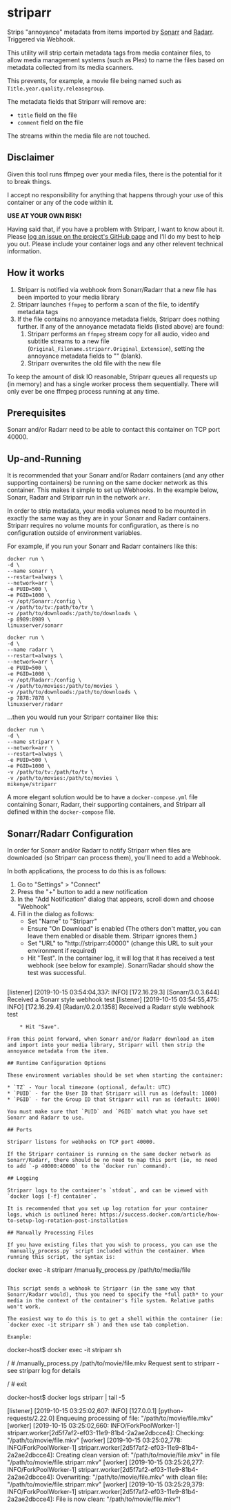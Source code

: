 # striparr

Strips "annoyance" metadata from items imported by [Sonarr](https://sonarr.tv) and [Radarr](https://radarr.video). Triggered via Webhook.

This utility will strip certain metadata tags from media container files, to allow media management systems (such as Plex) to name the files based on metadata collected from its media scanners.

This prevents, for example, a movie file being named such as `Title.year.quality.releasegroup`.

The metadata fields that Striparr will remove are:
* `title` field on the file
* `comment` field on the file

The streams within the media file are not touched.

## Disclaimer

Given this tool runs ffmpeg over your media files, there is the potential for it to break things.

I accept no responsibility for anything that happens through your use of this container or any of the code within it.

**USE AT YOUR OWN RISK!**

Having said that, if you have a problem with Striparr, I want to know about it. Please [log an issue on the project's GitHub page](https://github.com/mikenye/docker-striparr/issues) and I'll do my best to help you out. Please include your container logs and any other relevent technical information.

## How it works

1. Striparr is notified via webhook from Sonarr/Radarr that a new file has been imported to your media library
1. Striparr launches `ffmpeg` to perform a scan of the file, to identify metadata tags
1. If the file contains no annoyance metadata fields, Striparr does nothing further. If any of the annoyance metadata fields (listed above) are found:
    1. Striparr performs an `ffmpeg` stream copy for all audio, video and subtitle streams to a new file (`Original_Filename.striparr.Original_Extension`), setting the annoyance metadata fields to "" (blank).
    1. Striparr overwrites the old file with the new file

To keep the amount of disk IO reasonable, Striparr queues all requests up (in memory) and has a single worker process them sequentially. There will only ever be one ffmpeg process running at any time.

## Prerequisites

Sonarr and/or Radarr need to be able to contact this container on TCP port 40000.

## Up-and-Running

It is recommended that your Sonarr and/or Radarr containers (and any other supporting containers) be running on the same docker network as this container. This makes it simple to set up Webhooks. In the example below, Sonarr, Radarr and Striparr run in the network `arr`.

In order to strip metadata, your media volumes need to be mounted in exactly the same way as they are in your Sonarr and Radarr containers. Striparr requires no volume mounts for configuration, as there is no configuration outside of environment variables.

For example, if you run your Sonarr and Radarr containers like this:

```
docker run \
-d \
--name sonarr \
--restart=always \
--network=arr \
-e PUID=500 \
-e PGID=1000 \
-v /opt/Sonarr:/config \
-v /path/to/tv:/path/to/tv \
-v /path/to/downloads:/path/to/downloads \
-p 8989:8989 \
linuxserver/sonarr

docker run \
-d \
--name radarr \
--restart=always \
--network=arr \
-e PUID=500 \
-e PGID=1000 \
-v /opt/Radarr:/config \
-v /path/to/movies:/path/to/movies \
-v /path/to/downloads:/path/to/downloads \
-p 7878:7878 \
linuxserver/radarr
```

...then you would run your Striparr container like this:

```
docker run \
-d \
--name striparr \
--network=arr \
--restart=always \
-e PUID=500 \
-e PGID=1000 \
-v /path/to/tv:/path/to/tv \
-v /path/to/movies:/path/to/movies \
mikenye/striparr
```

A more elegant solution would be to have a `docker-compose.yml` file containing Sonarr, Radarr, their supporting containers, and Striparr all defined within the `docker-compose` file.

## Sonarr/Radarr Configuration

In order for Sonarr and/or Radarr to notify Striparr when files are downloaded (so Striparr can process them), you'll need to add a Webhook.

In both applications, the process to do this is as follows:
1. Go to "Settings" > "Connect"
1. Press the "+" button to add a new notification
1. In the "Add Notification" dialog that appears, scroll down and choose "Webhook"
1. Fill in the dialog as follows:
    * Set "Name" to "Striparr"
    * Ensure "On Download" is enabled (The others don't matter, you can leave them enabled or disable them. Striparr ignores them.)
    * Set "URL" to "http://striparr:40000" (change this URL to suit your environment if required)
    * Hit "Test". In the container log, it will log that it has received a test webhook (see below for example). Sonarr/Radar should show the test was successful.
        ```
[listener] [2019-10-15 03:54:04,337: INFO] [172.16.29.3] [Sonarr/3.0.3.644] Received a Sonarr style webhook test
[listener] [2019-10-15 03:54:55,475: INFO] [172.16.29.4] [Radarr/0.2.0.1358] Received a Radarr style webhook test
```
    * Hit "Save".

From this point forward, when Sonarr and/or Radarr download an item and import into your media library, Striparr will then strip the annoyance metadata from the item.

## Runtime Configuration Options

These environment variables should be set when starting the container:

* `TZ` - Your local timezone (optional, default: UTC)
* `PUID` - for the User ID that Striparr will run as (default: 1000)
* `PGID` - for the Group ID that Striparr will run as (default: 1000)

You must make sure that `PUID` and `PGID` match what you have set Sonarr and Radarr to use.

## Ports

Striparr listens for webhooks on TCP port 40000.

If the Striparr container is running on the same docker network as Sonarr/Radarr, there should be no need to map this port (ie, no need to add `-p 40000:40000` to the `docker run` command).

## Logging

Striparr logs to the container's `stdout`, and can be viewed with `docker logs [-f] container`.

It is recommended that you set up log rotation for your container logs, which is outlined here: https://success.docker.com/article/how-to-setup-log-rotation-post-installation

## Manually Processing Files

If you have existing files that you wish to process, you can use the `manually_process.py` script included within the container. When running this script, the syntax is:

```
docker exec -it striparr /manually_process.py /path/to/media/file
```

This script sends a webhook to Striparr (in the same way that Sonarr/Radarr would), thus you need to specify the *full path* to your media in the context of the container's file system. Relative paths won't work.

The easiest way to do this is to get a shell within the container (ie: `docker exec -it striparr sh`) and then use tab completion. 

Example:

```
docker-host$ docker exec -it striparr sh

<now on a shell within the container>

/ # /manually_process.py /path/to/movie/file.mkv 
Request sent to striparr - see striparr log for details

/ # exit

<back on docker host>

docker-host$ docker logs striparr | tail -5

[listener] [2019-10-15 03:25:02,607: INFO] [127.0.0.1] [python-requests/2.22.0] Enqueuing processing of file: "/path/to/movie/file.mkv"
[worker] [2019-10-15 03:25:02,660: INFO/ForkPoolWorker-1] striparr.worker[2d5f7af2-ef03-11e9-81b4-2a2ae2dbcce4]: Checking: "/path/to/movie/file.mkv"
[worker] [2019-10-15 03:25:02,778: INFO/ForkPoolWorker-1] striparr.worker[2d5f7af2-ef03-11e9-81b4-2a2ae2dbcce4]: Creating clean version of: "/path/to/movie/file.mkv" in file "/path/to/movie/file.striparr.mkv"
[worker] [2019-10-15 03:25:26,277: INFO/ForkPoolWorker-1] striparr.worker[2d5f7af2-ef03-11e9-81b4-2a2ae2dbcce4]: Overwriting: "/path/to/movie/file.mkv" with clean file: "/path/to/movie/file.striparr.mkv"
[worker] [2019-10-15 03:25:29,379: INFO/ForkPoolWorker-1] striparr.worker[2d5f7af2-ef03-11e9-81b4-2a2ae2dbcce4]: File is now clean: "/path/to/movie/file.mkv"!
```
